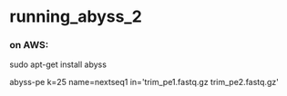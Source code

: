 # running_abyss_2
### on AWS:
sudo apt-get install abyss

abyss-pe k=25 name=nextseq1 in='trim_pe1.fastq.gz trim_pe2.fastq.gz'
